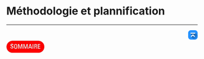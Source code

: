 # Méthodologie et plannification

---
<!-- Bouton 'Retour vers le Sommaire' et Bouton 'Retour vers haut' du document -->
<div align="right">
    <a href="#méthodologie-et-plannification">
        <img src="../assets/icon-vers-le-haut.png" alt="Retour vers le haut" style="width: 25px;" />
    </a>
</div>
<div align="left">
    <a href="/README.md">
        <img src="../assets/summary.png" alt="Retour vers le haut" style="width: 100px;" />
    </a>
</div>